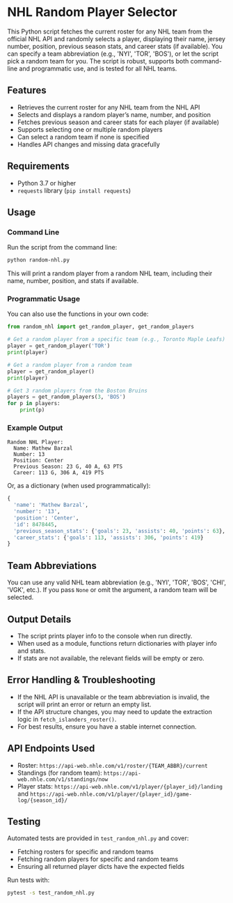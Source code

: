 # NHL Random Player Selector

This Python script fetches the current roster for any NHL team from the official NHL API and randomly selects a player, displaying their name, jersey number, position, previous season stats, and career stats (if available). You can specify a team abbreviation (e.g., 'NYI', 'TOR', 'BOS'), or let the script pick a random team for you. The script is robust, supports both command-line and programmatic use, and is tested for all NHL teams.

## Features

- Retrieves the current roster for any NHL team from the NHL API
- Selects and displays a random player’s name, number, and position
- Fetches previous season and career stats for each player (if available)
- Supports selecting one or multiple random players
- Can select a random team if none is specified
- Handles API changes and missing data gracefully

## Requirements

- Python 3.7 or higher
- `requests` library (`pip install requests`)

## Usage

### Command Line

Run the script from the command line:

```bash
python random-nhl.py
```

This will print a random player from a random NHL team, including their name, number, position, and stats if available.

### Programmatic Usage

You can also use the functions in your own code:

```python
from random_nhl import get_random_player, get_random_players

# Get a random player from a specific team (e.g., Toronto Maple Leafs)
player = get_random_player('TOR')
print(player)

# Get a random player from a random team
player = get_random_player()
print(player)

# Get 3 random players from the Boston Bruins
players = get_random_players(3, 'BOS')
for p in players:
    print(p)
```

### Example Output

```text
Random NHL Player:
  Name: Mathew Barzal
  Number: 13
  Position: Center
  Previous Season: 23 G, 40 A, 63 PTS
  Career: 113 G, 306 A, 419 PTS
```

Or, as a dictionary (when used programmatically):

```python
{
  'name': 'Mathew Barzal',
  'number': '13',
  'position': 'Center',
  'id': 8478445,
  'previous_season_stats': {'goals': 23, 'assists': 40, 'points': 63},
  'career_stats': {'goals': 113, 'assists': 306, 'points': 419}
}
```

## Team Abbreviations

You can use any valid NHL team abbreviation (e.g., 'NYI', 'TOR', 'BOS', 'CHI', 'VGK', etc.). If you pass `None` or omit the argument, a random team will be selected.

## Output Details

- The script prints player info to the console when run directly.
- When used as a module, functions return dictionaries with player info and stats.
- If stats are not available, the relevant fields will be empty or zero.

## Error Handling & Troubleshooting

- If the NHL API is unavailable or the team abbreviation is invalid, the script will print an error or return an empty list.
- If the API structure changes, you may need to update the extraction logic in `fetch_islanders_roster()`.
- For best results, ensure you have a stable internet connection.

## API Endpoints Used

- Roster: `https://api-web.nhle.com/v1/roster/{TEAM_ABBR}/current`
- Standings (for random team): `https://api-web.nhle.com/v1/standings/now`
- Player stats: `https://api-web.nhle.com/v1/player/{player_id}/landing` and `https://api-web.nhle.com/v1/player/{player_id}/game-log/{season_id}/`

## Testing

Automated tests are provided in `test_random_nhl.py` and cover:

- Fetching rosters for specific and random teams
- Fetching random players for specific and random teams
- Ensuring all returned player dicts have the expected fields

Run tests with:

```bash
pytest -s test_random_nhl.py
